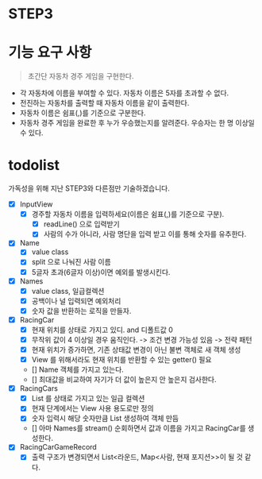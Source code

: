 # STEP3 

# 기능 요구 사항
> 초간단 자동차 경주 게임을 구현한다.

* 각 자동차에 이름을 부여할 수 있다. 자동차 이름은 5자를 초과할 수 없다.
* 전진하는 자동차를 출력할 때 자동차 이름을 같이 출력한다.
* 자동차 이름은 쉼표(,)를 기준으로 구분한다.
* 자동차 경주 게임을 완료한 후 누가 우승했는지를 알려준다. 우승자는 한 명 이상일 수 있다.

# todolist 

가독성을 위해 지난  STEP3와 다른점만 기술하겠습니다.  

* [x] InputView
    * [x] 경주할 자동차 이름을 입력하세요(이름은 쉼표(,)를 기준으로 구분).
        * [x] readLine() 으로 입력받기  
        * [x] 사람의 수가 아니라, 사람 명단을 입력 받고 이를 통해 숫자를 유추한다.
* [x] Name
    * [x] value class  
    * [x] split 으로 나눠진 사람 이름   
    * [x] 5글자 초과(6글자 이상)이면 예외를 발생시킨다.   
* [x] Names
    * [x] value class, 일급컬렉션  
    * [x] 공백이나 널 입력되면 예외처리   
    * [x] 숫자 값을 반환하는 로직을 만들자.
* [x] RacingCar
    * [x] 현재 위치를 상태로 가지고 있디. and 디폴트값 0
    * [x] 무작위 값이 4 이상일 경우 움직인다. -> 조건 변경 가능성 있음 -> 전략 패턴
    * [x] 현재 위치가 증가하면, 기존 상태값 변경이 아닌 불변 객체로 새 객체 생성 
    * [x] View 를 위해서라도 현재 위치를 반환할 수 있는 getter() 필요
    * [] Name 객체를 가지고 있는다.  
    * [] 최대값을 비교하여 자기가 더 값이 높은지 안 높은지 검사한다.   
* [x] RacingCars
    * [x] List<RacingCar> 를 상태로 가지고 있는 일급 컬렉션  
    * [x] 현재 단계에서는 View 사용 용도로만 정의 
    * [x] 숫자 입력시 해당 숫자만큼 List<RacingCars> 생성하여 객체 만듬   
    * [] 아마 Names를 stream() 순회하면서 값과 이름을 가지고 RacingCar를 생성한다.
* [x] RacingCarGameRecord 
    * [x] 출력 구조가 변경되면서 List<라운드, Map<사람, 현재 포지션>>이 될 것 같다.   

